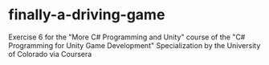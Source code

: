 # finally-a-driving-game
Exercise 6 for the "More C# Programming and Unity" course of the "C# Programming for Unity Game Development" Specialization by the University of Colorado via Coursera 
